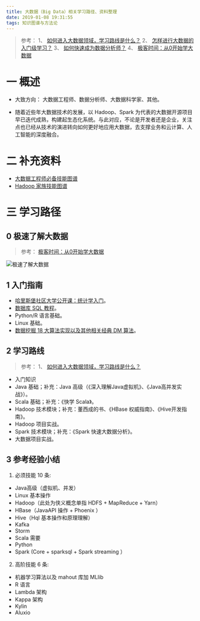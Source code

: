 ```yaml
---
title: 大数据（Big Data）相关学习路径、资料整理
date: 2019-01-08 19:31:55
tags: 知识图谱与方法论
---
```

> 参考：
1、 [如何进入大数据领域，学习路线是什么？](https://www.zhihu.com/question/35942305)
2、 [怎样进行大数据的入门级学习？](https://www.zhihu.com/question/24761255/answer/59803163)
3、 [如何快速成为数据分析师？](https://www.zhihu.com/question/29265587/answer/44010658)
4、 [极客时间：从0开始学大数据](https://time.geekbang.org/column/intro/133?utm_term=zeusNMTT8&utm_source=website&utm_medium=oschina&utm_campaign=133-onsell&utm_content=oschina5)

# 一 概述
- 大致方向：
大数据工程师、数据分析师、大数据科学家、其他。

- 随着近些年大数据技术的发展，以 Hadoop、Spark 为代表的大数据开源项目早已迭代成熟，构建起生态化系统。与此对应，不论是开发者还是企业，关注点也已经从技术的演进转向如何更好地应用大数据，去支撑业务和云计算、人工智能的深度融合。

# 二 补充资料
- [大数据工程师必备技能图谱](https://github.com/TeamStuQ/skill-map/blob/master/data/designbyStuQ/png-BigData-by-StuQ.png)
- [Hadoop 家族技能图谱](https://github.com/TeamStuQ/skill-map/blob/master/data/designbyStuQ/png-Hadoop-by-StuQ.png)

# 三 学习路径
## 0 极速了解大数据
> 参考：
[极客时间：从0开始学大数据](https://time.geekbang.org/column/intro/133?utm_term=zeusNMTT8&utm_source=website&utm_medium=oschina&utm_campaign=133-onsell&utm_content=oschina5)

![极速了解大数据](图1.PNG)

## 1 入门指南
- [哈里斯堡社区大学公开课：统计学入门](http://open.163.com/special/opencourse/statistics.html)。
- [数据库 SQL 教程](https://www.w3cschool.cn/sql/)。
- Python/R 语言基础。
- Linux 基础。
- [数据挖掘 18 大算法实现以及其他相关经典 DM 算法](https://github.com/linyiqun/DataMiningAlgorithm)。

## 2 学习路线
> 参考：
1、 [如何进入大数据领域，学习路线是什么？](https://www.zhihu.com/question/35942305)

- 入门知识
- Java 基础；补充：Java 高级（《深入理解Java虚拟机》、《Java高并发实战》）。
- Scala 基础；补充：《快学 Scala》。
- Hadoop 技术模块；补充：董西成的书、《HBase 权威指南》、《Hive开发指南》。
- Hadoop 项目实战。
- Spark 技术模块；补充：《Spark 快速大数据分析》。
- 大数据项目实战。

## 3 参考经验小结
1. 必须技能 10 条:
- Java高级（虚拟机、并发）
- Linux 基本操作
- Hadoop（此处为侠义概念单指 HDFS + MapReduce + Yarn）
- HBase（JavaAPI 操作 + Phoenix ）
- Hive（Hql 基本操作和原理理解）
- Kafka 
- Storm
- Scala 需要
- Python
- Spark (Core + sparksql + Spark streaming ）

2. 高阶技能 6 条:
- 机器学习算法以及 mahout 库加 MLlib
- R 语言
- Lambda 架构
- Kappa 架构
- Kylin
- Aluxio